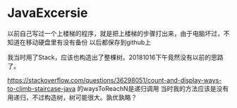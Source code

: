 # JavaExcersie
以前自己写过一个上楼梯的程序，就是把上楼梯的步骤打出来，由于电脑坏过，不知道在移动硬盘里有没有备份
以后都保存到github上

我当时用了Stack，应该也构造出了整棵树。20181016下午竟然没有以前的思路了。

https://stackoverflow.com/questions/36298051/count-and-display-ways-to-climb-staircase-java 的waysToReachN是递归调用
当时我的方法应该是没有用递归，不过构造树，树可能很大。孰优孰略？
